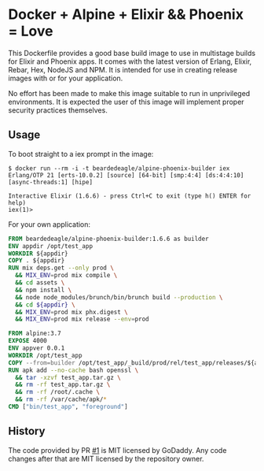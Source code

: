 # Docker + Alpine + Elixir && Phoenix = Love

This Dockerfile provides a good base build image to use in multistage builds for Elixir and Phoenix apps.
It comes with the latest version of Erlang, Elixir, Rebar, Hex, NodeJS and NPM. It is intended for use
in creating release images with or for your application.

No effort has been made to make this image suitable to run in unprivileged environments. It is expected
the user of this image will implement proper security practices themselves.

## Usage

To boot straight to a iex prompt in the image:

```shell
$ docker run --rm -i -t beardedeagle/alpine-phoenix-builder iex
Erlang/OTP 21 [erts-10.0.2] [source] [64-bit] [smp:4:4] [ds:4:4:10] [async-threads:1] [hipe]

Interactive Elixir (1.6.6) - press Ctrl+C to exit (type h() ENTER for help)
iex(1)>
```

For your own application:

```dockerfile
FROM beardedeagle/alpine-phoenix-builder:1.6.6 as builder
ENV appdir /opt/test_app
WORKDIR ${appdir}
COPY . ${appdir}
RUN mix deps.get --only prod \
  && MIX_ENV=prod mix compile \
  && cd assets \
  && npm install \
  && node node_modules/brunch/bin/brunch build --production \
  && cd ${appdir} \
  && MIX_ENV=prod mix phx.digest \
  && MIX_ENV=prod mix release --env=prod

FROM alpine:3.7
EXPOSE 4000
ENV appver 0.0.1
WORKDIR /opt/test_app
COPY --from=builder /opt/test_app/_build/prod/rel/test_app/releases/${appver}/test_app.tar.gz .
RUN apk add --no-cache bash openssl \
  && tar -xzvf test_app.tar.gz \
  && rm -rf test_app.tar.gz \
  && rm -rf /root/.cache \
  && rm -rf /var/cache/apk/*
CMD ["bin/test_app", "foreground"]
```

## History

The code provided by PR [#1][1] is MIT licensed by GoDaddy. Any code changes after that are MIT
licensed by the repository owner.

[1]: https://github.com/beardedeagle/alpine-phoenix-builder/pull/1
